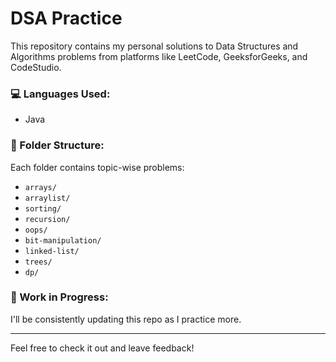# DSA Practice

This repository contains my personal solutions to Data Structures and Algorithms problems from platforms like LeetCode, GeeksforGeeks, and CodeStudio.

### 💻 Languages Used:
- Java

### 📁 Folder Structure:
Each folder contains topic-wise problems:
- `arrays/`
- `arraylist/`
- `sorting/`
- `recursion/`
- `oops/`
- `bit-manipulation/`
- `linked-list/`
- `trees/`
- `dp/`

### 🔁 Work in Progress:
I'll be consistently updating this repo as I practice more.

---

Feel free to check it out and leave feedback!
